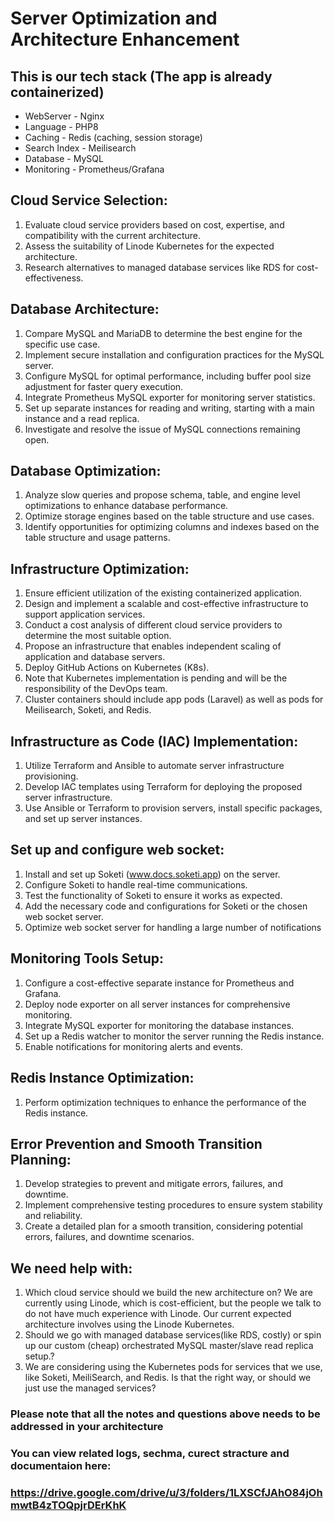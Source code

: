 # Server Optimization and Architecture Enhancement

## This is our tech stack (The app is already containerized)
-  WebServer - Nginx
-  Language - PHP8
-  Caching - Redis (caching, session storage)
-  Search Index - Meilisearch
-  Database - MySQL
-  Monitoring - Prometheus/Grafana

## Cloud Service Selection:
1. Evaluate cloud service providers based on cost, expertise, and compatibility with the current architecture.
2. Assess the suitability of Linode Kubernetes for the expected architecture.
3. Research alternatives to managed database services like RDS for cost-effectiveness.

## Database Architecture:
1. Compare MySQL and MariaDB to determine the best engine for the specific use case.
2. Implement secure installation and configuration practices for the MySQL server.
3. Configure MySQL for optimal performance, including buffer pool size adjustment for faster query execution.
4. Integrate Prometheus MySQL exporter for monitoring server statistics.
5. Set up separate instances for reading and writing, starting with a main instance and a read replica.
6. Investigate and resolve the issue of MySQL connections remaining open.

## Database Optimization:
1. Analyze slow queries and propose schema, table, and engine level optimizations to enhance database performance.
2. Optimize storage engines based on the table structure and use cases.
3. Identify opportunities for optimizing columns and indexes based on the table structure and usage patterns.

## Infrastructure Optimization:
1. Ensure efficient utilization of the existing containerized application.
2. Design and implement a scalable and cost-effective infrastructure to support application services.
3. Conduct a cost analysis of different cloud service providers to determine the most suitable option.
4. Propose an infrastructure that enables independent scaling of application and database servers.
5. Deploy GitHub Actions on Kubernetes (K8s).
6. Note that Kubernetes implementation is pending and will be the responsibility of the DevOps team.
7. Cluster containers should include app pods (Laravel) as well as pods for Meilisearch, Soketi, and Redis.

## Infrastructure as Code (IAC) Implementation:
1. Utilize Terraform and Ansible to automate server infrastructure provisioning.
2. Develop IAC templates using Terraform for deploying the proposed server infrastructure.
3. Use Ansible or Terraform to provision servers, install specific packages, and set up server instances.

## Set up and configure web socket:
 1. Install and set up Soketi (www.docs.soketi.app) on the server.
 2. Configure Soketi to handle real-time communications.
 3. Test the functionality of Soketi to ensure it works as expected.
 4. Add the necessary code and configurations for Soketi or the chosen web socket server.
 5. Optimize web socket server for handling a large number of notifications

## Monitoring Tools Setup:
1. Configure a cost-effective separate instance for Prometheus and Grafana.
2. Deploy node exporter on all server instances for comprehensive monitoring.
3. Integrate MySQL exporter for monitoring the database instances.
4. Set up a Redis watcher to monitor the server running the Redis instance.
5. Enable notifications for monitoring alerts and events.

## Redis Instance Optimization:
1. Perform optimization techniques to enhance the performance of the Redis instance.

## Error Prevention and Smooth Transition Planning:
1. Develop strategies to prevent and mitigate errors, failures, and downtime.
2. Implement comprehensive testing procedures to ensure system stability and reliability.
3. Create a detailed plan for a smooth transition, considering potential errors, failures, and downtime scenarios.

## We need help with:
1. Which cloud service should we build the new architecture on? We are currently using Linode, which is cost-efficient, but the people we talk to do not have much experience with Linode. Our current expected architecture involves using the Linode Kubernetes.
2. Should we go with managed database services(like RDS, costly) or spin up our custom (cheap) orchestrated MySQL master/slave read replica setup.?
3. We are considering using the Kubernetes pods for services that we use, like Soketi, MeiliSearch, and Redis. Is that the right way, or should we just use the managed services?

### Please note that all the notes and questions above needs to be addressed in your architecture
### You can view related logs, sechma, curect stracture and documentaion here:
### https://drive.google.com/drive/u/3/folders/1LXSCfJAhO84jOhmwtB4zTOQpjrDErKhK
